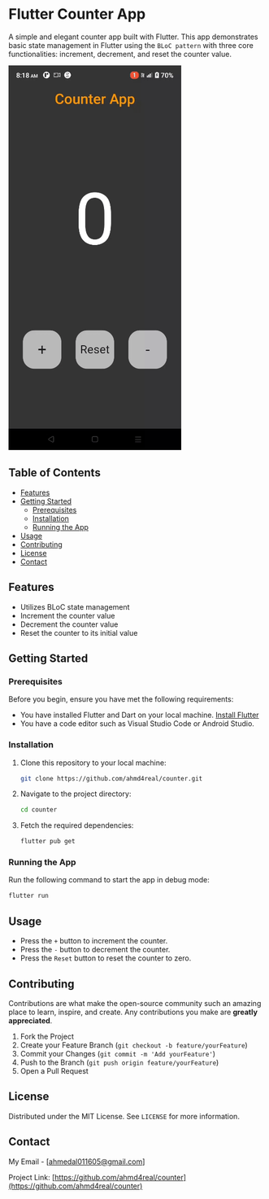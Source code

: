 # Flutter Counter App


A simple and elegant counter app built with Flutter. This app demonstrates basic state management in Flutter using the `BLoC pattern` with three core functionalities: increment, decrement, and reset the counter value.

![Counter App Screenshot](screenSohts/counter.gif)

## Table of Contents

- [Features](#features)
- [Getting Started](#getting-started)
  - [Prerequisites](#prerequisites)
  - [Installation](#installation)
  - [Running the App](#running-the-app)
- [Usage](#usage)
- [Contributing](#contributing)
- [License](#license)
- [Contact](#contact)



## Features

- Utilizes BLoC state management
- Increment the counter value
- Decrement the counter value
- Reset the counter to its initial value

## Getting Started

### Prerequisites

Before you begin, ensure you have met the following requirements:

- You have installed Flutter and Dart on your local machine. [Install Flutter](https://flutter.dev/docs/get-started/install)
- You have a code editor such as Visual Studio Code or Android Studio.

### Installation

1. Clone this repository to your local machine:

    ```sh
    git clone https://github.com/ahmd4real/counter.git
    ```

2. Navigate to the project directory:

    ```sh
    cd counter
    ```

3. Fetch the required dependencies:

    ```sh
    flutter pub get
    ```

### Running the App

Run the following command to start the app in debug mode:

```sh
flutter run
```

## Usage

- Press the `+` button to increment the counter.
- Press the `-` button to decrement the counter.
- Press the `Reset` button to reset the counter to zero.

## Contributing

Contributions are what make the open-source community such an amazing place to learn, inspire, and create. Any contributions you make are **greatly appreciated**.

1. Fork the Project
2. Create your Feature Branch (`git checkout -b feature/yourFeature`)
3. Commit your Changes (`git commit -m 'Add yourFeature'`)
4. Push to the Branch (`git push origin feature/yourFeature`)
5. Open a Pull Request

## License

Distributed under the MIT License. See `LICENSE` for more information.

## Contact

My Email - [ahmedal011605@gmail.com]

Project Link: [https://github.com/ahmd4real/counter](https://github.com/ahmd4real/counter)
